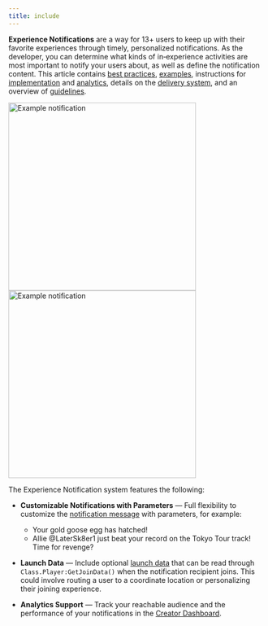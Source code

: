 ```yaml
---
title: include
---
```


**Experience Notifications** are a way for 13+ users to keep up with their favorite experiences through timely, personalized notifications. As the developer, you can determine what kinds of in‑experience activities are most important to notify your users about, as well as define the notification content. This article contains [best practices](#best-practices), [examples](#example-notifications), instructions for [implementation](#implementation) and [analytics](#analytics), details on the [delivery system](#delivery-system), and an overview of [guidelines](#guidelines).

<Grid container spacing={3}>
<Grid item>
<img src="../../assets/open-cloud/experience-notifications/Example-Notification-A.png" width="369" alt="Example notification" />
</Grid>
<Grid item>
<img src="../../assets/open-cloud/experience-notifications/Example-Notification-B.png" width="369" alt="Example notification" />
</Grid>
</Grid>

The Experience Notification system features the following:

- **Customizable Notifications with Parameters** &mdash; Full flexibility to customize the [notification message](#creating-a-notification-string) with parameters, for example:

  - <Typography variant="subtitle2" color="primary">Your gold goose egg has hatched!</Typography>
  - <Typography variant="subtitle2" color="primary">Allie @LaterSk8er1 just beat your record on the Tokyo Tour track! Time for revenge?</Typography>

- **Launch Data** &mdash; Include optional [launch data](#including-launch-and-analytics-data) that can be read through `Class.Player:GetJoinData()` when the notification recipient joins. This could involve routing a user to a coordinate location or personalizing their joining experience.

- **Analytics Support** &mdash; Track your reachable audience and the performance of your notifications in the [Creator Dashboard](https://create.roblox.com/dashboard/creations).
